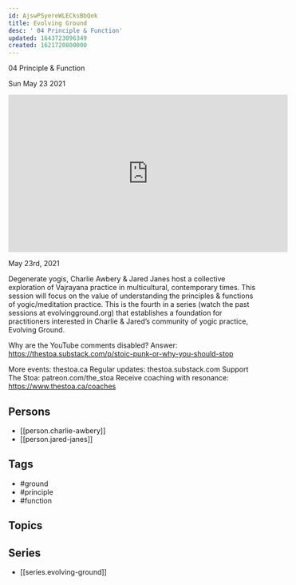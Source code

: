 ```yaml
---
id: AjswPSyereWLECksBbQek
title: Evolving Ground
desc: ' 04 Principle & Function'
updated: 1643723096349
created: 1621720800000
---
```



 04 Principle & Function

Sun May 23 2021

<iframe width="560" height="315" src="https://www.youtube.com/embed/xOpIeuzlwEI" title="Evolving Ground: 04 Principle & Function w/ Charlie Awbery & Jared Janes" frameborder="0" allow="accelerometer; autoplay; clipboard-write; encrypted-media; gyroscope; picture-in-picture" allowfullscreen ></iframe>

May 23rd, 2021

Degenerate yogis, Charlie Awbery & Jared Janes host a collective exploration of Vajrayana practice in multicultural, contemporary times. This session will focus on the value of understanding the principles & functions of yogic/meditation practice. This is the fourth in a series (watch the past sessions at evolvingground.org) that establishes a foundation for practitioners interested in Charlie & Jared’s community of yogic practice, Evolving Ground.

Why are the YouTube comments disabled? Answer: https://thestoa.substack.com/p/stoic-punk-or-why-you-should-stop

More events: thestoa.ca 
Regular updates: thestoa.substack.com 
Support The Stoa: patreon.com/the_stoa 
Receive coaching with resonance: https://www.thestoa.ca/coaches

## Persons

- [[person.charlie-awbery]]
- [[person.jared-janes]]

## Tags

- #ground
- #principle
- #function

## Topics



## Series

- [[series.evolving-ground]]

